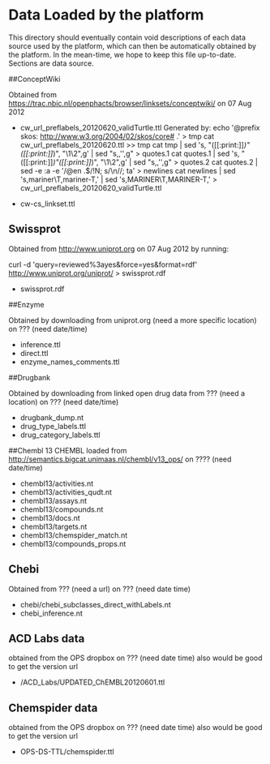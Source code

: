 Data Loaded by the platform
===================================

This directory should eventually contain void descriptions of each data source used by the platform, which can then be automatically obtained by the platform. In the mean-time, we hope to keep this file up-to-date. Sections are data source.

##ConceptWiki

Obtained from https://trac.nbic.nl/openphacts/browser/linksets/conceptwiki/  on 07 Aug 2012

- cw_url_preflabels_20120620_validTurtle.ttl
	Generated by:
	  echo '@prefix skos: <http://www.w3.org/2004/02/skos/core#> .' > tmp
	  cat cw_url_preflabels_20120620.ttl >> tmp
	  cat tmp | sed 's, "\([[:print:]]*\)"\([[:print:]]*\)", "\1<twoquotes>\2",g' | sed "s,<twoquotes>,'',g" > quotes.1
	  cat quotes.1 |  sed 's, "\([[:print:]]*\)"\([[:print:]]*\)", "\1<twoquotes>\2",g' | sed "s,<twoquotes>,'',g" > quotes.2
	  cat quotes.2  | sed -e :a -e '/@en .$/!N; s/\n//; ta' > newlines
	  cat newlines   | sed 's,mariner\\T,mariner-T,' | sed 's,MARINER\\T,MARINER-T,' > cw_url_preflabels_20120620_validTurtle.ttl

- cw-cs_linkset.ttl 

## Swissprot

Obtained from http://www.uniprot.org on 07 Aug 2012 by running:

  curl -d 'query=reviewed%3ayes&force=yes&format=rdf' http://www.uniprot.org/uniprot/ > swissprot.rdf

- swissprot.rdf

##Enzyme

Obtained by downloading from uniprot.org (need a more specific location) on ??? (need date/time)

- inference.ttl 
- direct.ttl 
- enzyme_names_comments.ttl

##Drugbank

Obtained by downloading from linked open drug data from ??? (need a location) on ??? (need date/time)

- drugbank_dump.nt 
- drug_type_labels.ttl
- drug_category_labels.ttl 

##Chembl 13
CHEMBL loaded from http://semantics.bigcat.unimaas.nl/chembl/v13_ops/ on ???? (need date/time)

- chembl13/activities.nt
- chembl13/activities_qudt.nt 
- chembl13/assays.nt
- chembl13/compounds.nt
- chembl13/docs.nt 
- chembl13/targets.nt 
- chembl13/chemspider_match.nt 
- chembl13/compounds_props.nt 

## Chebi

Obtained from ??? (need a url) on ??? (need date time)

- chebi/chebi_subclasses_direct_withLabels.nt
- chebi_inference.nt

## ACD Labs data

obtained from the OPS dropbox on ??? (need date time) also would be good to get the version url

- /ACD_Labs/UPDATED_ChEMBL20120601.ttl 

## Chemspider data

obtained from the OPS dropbox on ??? (need date time) also would be good to get the version url

- OPS-DS-TTL/chemspider.ttl
